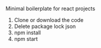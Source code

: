 Minimal boilerplate for react projects

1. Clone or download the code
2. Delete package lock json
3. npm install
4. npm start